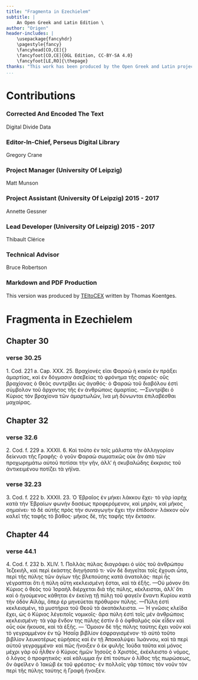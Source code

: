 ```yaml
---
title: "Fragmenta in Ezechielem"
subtitle: |
	An Open Greek and Latin Edition \ 
author: "Origen"
header-includes: | 
	\usepackage{fancyhdr}
	\pagestyle{fancy}
	\fancyhead[CO,CE]{}
	\fancyfoot[CO,CE]{OGL Edition, CC-BY-SA 4.0}
	\fancyfoot[LE,RO]{\thepage}
thanks: "This work has been produced by the Open Greek and Latin project through the help of volunteers. See contributions for details."
...
```


# Contributions


### Corrected And Encoded The Text

Digital Divide Data  
  
### Editor-In-Chief, Perseus Digital Library

Gregory Crane  
  
### Project Manager (University Of Leipzig)

Matt Munson  
  
### Project Assistant (University Of Leipzig) 2015 - 2017

Annette Gessner  
  
### Lead Developer (University Of Leipzig) 2015 - 2017

Thibault Clérice  
  
### Technical Advisor

Bruce Robertson  
  
### Markdown and PDF Production

This version was produced by [TEItoCEX](https://github.com/ThomasK81/TEItoCEX) written by Thomas Koentges.

# Fragmenta in Ezechielem

## Chapter 30

### verse 30.25

<p>1. Cod. 221 a. Cap. XXX. 25. Βραχίονές εῖαι
Φαραὼ ἡ κακία ἐν πράξει ἁμαρτίας, καὶ ἐν δόγμασιν
ἀσεβείας τὸ φρόνημα τῆς σαρκός· οὓς βραχίονας ὁ
Θεὸς συντρίβει ὡς ἀγαθός· ὁ Φαραὼ τοῦ διαβόλου
ἐστὶ σύμβολον τοῦ ἄρχοντος τῆς ἐν ἀνθρώποις ἁμαρτίας.
—Συντρίβει ὁ Κύριος τὸν βραχίονα τῶν ἁμαρτωλῶν,
ἵνα μὴ δύνωνται ἐπιλαβέσθαι μαχαίρας.</p>

## Chapter 32

### verse 32.6

<p>2. Cod. f. 229 a. XXXII. 6. Καὶ τοῦτο ἐν τοῖς
μάλιστα τὴν ἀλληγορίαν δείκνυσι τῆς Γραφῆς· ὁ γοῦν
Φαραὼ σωματικῶς οὐκ ἂν ἀπὸ τῶν προχωρημάτω
αὐτοῦ ποτίσαι τὴν γῆν, ἀλλʼ ἡ σκυβαλώδης ἔκκρισις
τοῦ ἀντικειμένου ποτίζει τὰ γήϊνα.</p>

### verse 32.23

<p>3. Cod. f. 222 b. XXXII. 23. Ὁ Ἑβραῖος ἐν μήκει
λάκκου ἔχει· τὸ γὰρ ἰαρὴχ κατὰ τὴν Ἐβραίων φωνὴν
δασέως προφερόμενον, καὶ μηρὸν, καὶ μῆκος
σημαίνει· τὸ δὲ αὐτῆς πρὸς τὴν συναγωγὴν ἔχει τὴν
ἐπίδοσιν· λάκκον οὖν καλεῖ τῆς ταφῆς τὸ βάθος·
μῆκος δὲ, τῆς ταφῆς τὴν ἔκτασιν.</p>

## Chapter 44

### verse 44.1

<p>4. Cod. f. 232 b. XLIV. 1. Πολλὰς πύλας διαγράφει
ὁ υἱὸς τοῦ ἀνθρώπου Ἰεζεκιὴλ, καὶ περὶ ἑκάστης
διηγήσατό τι· νῦν δὲ διηγεῖται τοῖς ἔχουσι ὦτα, περὶ
τῆς πύλης τῶν ἁγίων τῆς βλεπούσης κατὰ ἀνατολάς·
περὶ ἧς γέγραπται ὅτι ἡ πύλη αὕτη κεκλεισμένη
ἔσται, καὶ τὰ ἑξῆς. —Οὐ μόνον ὅτι Κύριος ὁ θεὸς τοὺ
Ἰσραὴλ διέρχεται διὰ τῆς πύλης, κέκλεισται, ἀλλʼ
ὅτι καὶ ὁ ἡγούμενος κάθηται ἐν ἐκείνῃ τῇ πύλῃ τοῦ
φαγεῖν ἔναντι Κυρίου κατὰ τὴν ὀδὸν Αἱλὰμ, ὅπερ ἐρ
μηνεύεται πρόθυρον πύλης. —Πύλη ἐστὶ κεκλεισμένι,
τὰ μυστήρια τοῦ Θεοῦ τὰ ἀκατάκλειστα. — Ἡ γνῶσις
κλεῖδα ἔχει, ὡς ὁ Κύριος λέγειτοῖς νομικοῖς· ἄρα πύλη
ἐστὶ τοῖς μέν ἀνθρώποις κεκλεισμένη· τὰ γὰρ
ἔνδον της πύλης ἐστὶν ὂ ὁ ὀφθαλμὸς οὐκ εἶδεν καὶ
οὖς οὐκ ἤκουσε, καὶ τὰ ἑξῆς. — Ὅμοιον δὲ τῆς πύλης
ταύτης ἔχει νοῦν καὶ τὸ γεγραμμένον ἐν τῷ Ἡσαΐᾳ
βιβλίον ἐσφραγισμένον· τὸ αὐτὸ τοῦτο βιβλίον λευκοτέρως
εὑρήσεις καὶ ἐν τῇ Ἀποκαλύψει Ἰωάννου,
καὶ τὰ περὶ αὐτοῦ γεγραμμένα· καὶ πῶς ἤνοιξεν ὁ
ἐκ φυλῆς Ἰούδα ταῦτα καὶ μόνος μέχρι γὰρ οὗ ἦλθεν
ὁ Κύριος ἡμῶν Ἰησοῦς ὁ Χριστὸς, ἐκέκλειστο ὁ
νόμος, ὁ λόγος ὁ προφητικός· καὶ κάλυμμα ἦν ἐπὶ
τούτων ὁ λίθος τῆς πωρώσεως, ὂν ἀφεῖλεν ὁ Ἰακὼβ
ἐκ τοῦ φρέατος· ἐν πολλοῖς γὰρ τόποις τὸν νοῦν τὸν
περὶ τῆς πύλης ταύτης ἡ Γραφὴ ἤνοιξεν.</p>
